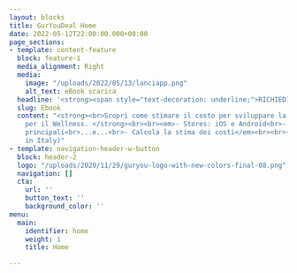 ```yaml
---
layout: blocks
title: GurYouDeal Home
date: 2022-05-12T22:00:00.000+00:00
page_sections:
- template: content-feature
  block: feature-1
  media_alignment: Right
  media:
    image: "/uploads/2022/05/13/lanciapp.png"
    alt_text: eBook scarica
  headline: '<strong><span style="text-decoration: underline;">RICHIEDILO ORA:<br></span></strong>'
  slug: Ebook
  content: "<strong><br>Scopri come stimare il costo per sviluppare la tua App Mobile
    per il Wellness. </strong><br><br><em>- Stores: iOS e Android<br>- Scegli le caratteristiche
    principali<br>...e...<br>- Calcola la stima dei costi</em><br><br>(Made with ❤︎
    in Italy)"
- template: navigation-header-w-button
  block: header-2
  logo: "/uploads/2020/11/29/guryou-logo-with-new-colors-final-08.png"
  navigation: []
  cta:
    url: ''
    button_text: ''
    background_color: ''
menu:
  main:
    identifier: home
    weight: 1
    title: Home

---
```

